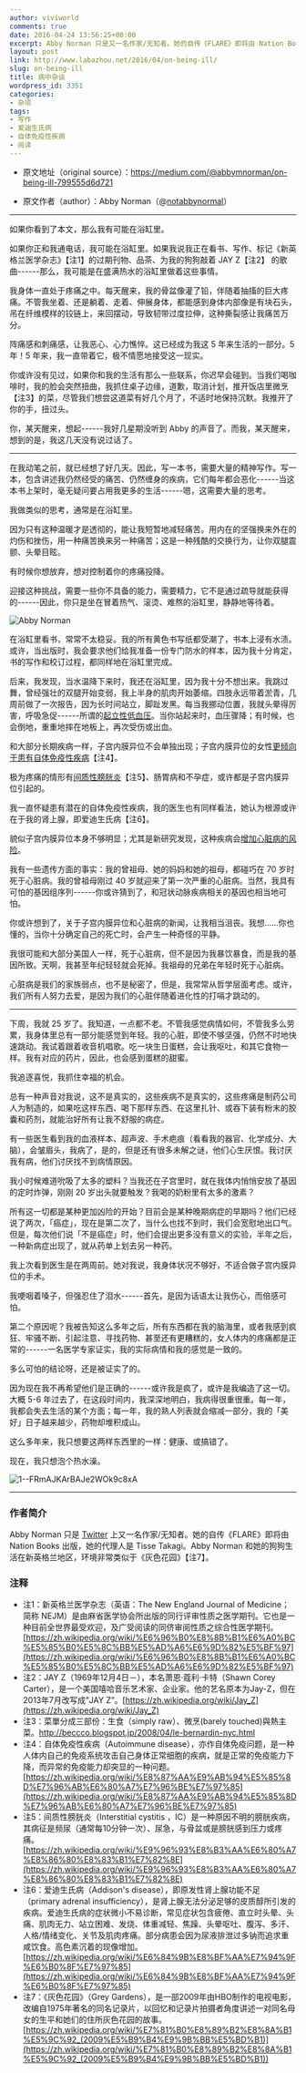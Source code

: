 ```yaml
---
author: viviworld
comments: true
date: 2016-04-24 13:56:25+00:00
excerpt: Abby Norman 只是又一名作家/无知者。她的自传《FLARE》即将由 Nation Books 出版。Abby Norman 和她的狗狗生活在新英格兰地区，环境非常类似于《灰色花园》。
layout: post
link: http://www.labazhou.net/2016/04/on-being-ill/
slug: on-being-ill
title: 病中杂谈
wordpress_id: 3351
categories:
- 杂项
tags:
- 写作
- 爱迪生氏病
- 自体免疫性疾病
- 阅读
---
```



 	
  * 原文地址（original source）：https://medium.com/@abbymnorman/on-being-ill-799555d6d721

 	
  * 原文作者（author）：Abby Norman（@[notabbynormal](https://twitter.com/notabbynormal)）





* * *



如果你看到了本文，那么我有可能在浴缸里。

如果你正和我通电话，我可能在浴缸里。如果我说我正在看书、写作、标记《新英格兰医学杂志》【注1】的过期刊物、品茶、为我的狗狗敲着 JAY Z【注2】 的歌曲------那么，我可能是在盛满热水的浴缸里做着这些事情。

我身体一直处于疼痛之中。每天醒来，我的骨盆像灌了铅，伴随着抽搐的巨大疼痛。不管我坐着、还是躺着、走着、伸展身体，都能感到身体内部像是有块石头，吊在纤维模样的铰链上，来回摆动，导致韧带过度拉伸，这种撕裂感让我痛苦万分。

阵痛感和刺痛感，让我恶心、心力憔悴。这已经成为我这 5 年来生活的一部分。5 年！5 年来，我一直带着它，极不情愿地接受这一现实。

你或许没有见过，如果你和我的生活有那么一些联系，你迟早会碰到。当我们喝咖啡时，我的脸会突然扭曲，我抓住桌子边缘，道歉，取消计划，推开饭店里微烹【注3】的菜，尽管我们想尝这道菜有好几个月了，不适时地保持沉默。我推开了你的手，扭过头。

你，某天醒来，想起------我好几星期没听到 Abby 的声音了。而我，某天醒来，想到的是，我这几天没有说过话了。



* * *



在我动笔之前，就已经想了好几天。因此，写一本书，需要大量的精神写作。写一本，包含讲述我仍然经受的痛苦、仍然缠身的疾病，它们每年都会恶化------当这本书上架时，毫无疑问要占用我更多的生活------嗯，这需要大量的思考。

我做类似的思考，通常是在浴缸里。

因为只有这种温暖才是透彻的，能让我短暂地减轻痛苦。用内在的坚强换来外在的灼伤和挫伤，用一种痛苦换来另一种痛苦；这是一种残酷的交换行为，让你双腿震颤、头晕目眩。

有时候你想放弃，想对控制着你的疼痛投降。

迎接这种挑战，需要一些你不具备的能力，需要精力，它不是通过疏导就能获得的------因此，你只是坐在冒着热气、滚烫、难熬的浴缸里，静静地等待着。

![Abby Norman](http://www.labazhou.net/wp-content/uploads/2016/04/1-k52Sn7NkQYGdIo3VOSSk9A-600x338.png)

在浴缸里看书，常常不太稳妥。我的所有黄色书写纸都受潮了，书本上浸有水渍。或许，当出版时，我会要求他们给我准备一份专门防水的样本，因为我十分肯定，书的写作和校订过程，都同样地在浴缸里完成。

后来，我发现，当水温降下来时，我还在浴缸里，因为我十分不想出来。我跳过舞，曾经强壮的双腿开始变弱，我上半身的肌肉开始萎缩。四肢永远带着淤青，几周前做了一次报告，因为长时间站立，脚趾发黑。每当我挪动位置，我就头晕得厉害，呼吸急促------所谓的[起立性低血压](http://www.merckmanuals.com/professional/cardiovascular-disorders/symptoms-of-cardiovascular-disorders/orthostatic-hypotension)。当你站起来时，血压骤降；有时候，也会倒地，重重地摔在地板上，再次受伤或出血。

和大部分长期疾病一样，子宫内膜异位不会单独出现；子宫内膜异位的女性[更倾向于患有自体免疫性疾病](http://humrep.oxfordjournals.org/content/17/10/2715.full)【注4】。

极为疼痛的情形有[间质性膀胱炎](http://emedicine.medscape.com/article/2055505-overview)【注5】、肠胃病和不孕症，或许都是子宫内膜异位引起的。

我一直怀疑患有潜在的自体免疫性疾病，我的医生也有同样看法，她认为根源或许在于我的肾上腺，即爱迪生氏病【注6】。

貌似子宫内膜异位本身不够明显；尤其是新研究发现，这种疾病会[增加心脏病的风险](http://endometriosisnews.com/2016/04/01/new-study-links-endometriosis-to-higher-risk-of-heart-disease/)。

我有一些遗传方面的事实：我的曾祖母、她的妈妈和她的祖母，都碰巧在 70 岁时死于心脏病。我的曾祖母刚过 40 岁就迎来了第一次严重的心脏病。当然，我具有可怕的基因组序列------你或许猜到了，和冠状动脉疾病相关的基因也相当地可怕。

你或许想到了，关于子宫内膜异位和心脏病的新闻，让我相当沮丧。我想……你也懂的，当你十分确定自己的死亡时，会产生一种奇怪的平静。

我很可能和大部分美国人一样，死于心脏病，但不是因为我暴饮暴食，而是我的基因所致。天啊，我甚至年纪轻轻就会死掉。我祖母的兄弟在年轻时死于心脏病。

心脏病是我们的家族弱点，也不是秘密了，但是，我常常从哲学层面考虑。或许，我们所有人努力去爱，是因为我们的心脏伴随着进化性的打嗝才跳动的。



* * *



下周，我就 25 岁了。我知道，一点都不老。不管我感觉病情如何，不管我多么劳累，我身体里总有一部分能感觉到年轻。我的心脏，即使不够坚强，仍然不时地快速跳动。我试着跟着收音机唱歌。吃一块生日蛋糕，会让我呕吐，和其它食物一样。我有对应的药片，因此，也会感到蛋糕的甜蜜。

我追逐喜悦，我抓住幸福的机会。

总有一种声音对我说，这不是真实的，这些疾病不是真实的，这些疼痛是制药公司人为制造的，如果吃这样东西、喝下那样东西、在这里扎针、或吞下装有粉末的胶囊和药剂，就能治好所有让我不舒服的病症。

有一些医生看到我的血液样本、超声波、手术疤痕（看看我的器官、化学成分、大脑），会皱眉头，我病了，是的，但是还有很多未解之谜，他们心生厌恨。我讨厌我有病，他们讨厌找不到病情原因。

我小时候难道吮吸了太多的塑料？当我还在子宫里时，就在我体内悄悄安放了基因的定时炸弹，刚刚 20 岁出头就要触发？我喝的奶粉里有太多的激素？

所有这一切都是某种更加凶险的开始？目前会是某种晚期病症的早期吗？他们已经说了两次，「癌症」，现在是第二次了，当什么也找不到时，我们会宽慰地出口气。但是，每次他们说「不是癌症」时，他们会提出更多没有意义的实验，半年之后，一种新病症出现了，就从药单上划去另一种药。

我上次看到医生是在两周前。她对我说，我身体状况不够好，不适合做子宫内膜异位的手术。

我哽咽着嗓子，但强忍住了泪水------首先，是因为话语太让我伤心，而倍感可怕。

第二个原因呢？我被告知这么多年之后，所有东西都在我的脑海里，或者我感到疯狂、牢骚不断、引起注意、寻找药物、甚至还有更糟糕的，女人体内的疼痛都是正常的------一名医学专家证实，我的实际病情和我的感觉是一致的。

多么可怕的结论呀，还是被证实了的。

因为现在我不再希望他们是正确的------或许我是疯了，或许是我编造了这一切。大概 5-6 年过去了，在这段时间内，我深深地明白，我病得很重很重。每一年，我都会失去生活的某个方面；每一年，我的熟人列表就会缩减一部分，我的「美好」日子越来越少，药物却堆积成山。

这么多年来，我只想要这两样东西里的一样：健康、或搞错了。

现在，我只想泡个热水澡。

![1--FRmAJKArBAJe2WOk9c8xA](http://www.labazhou.net/wp-content/uploads/2016/04/1-FRmAJKArBAJe2WOk9c8xA.gif)



* * *





### 作者简介


Abby Norman 只是 [Twitter](http://www.twitter.com/notabbynormal) 上又一名作家/无知者。她的自传《FLARE》即将由 Nation Books 出版，她的代理人是 Tisse Takagi。Abby Norman 和她的狗狗生活在新英格兰地区，环境非常类似于《灰色花园》【注7】。


### 注释

* 注1：新英格兰医学杂志（英语：The New England Journal of Medicine；简称 NEJM）是由麻省医学协会所出版的同行评审性质之医学期刊。它也是一种目前全世界最受欢迎，及广受阅读的同侪审阅性质之综合性医学期刊。[https://zh.wikipedia.org/wiki/%E6%96%B0%E8%8B%B1%E6%A0%BC%E5%85%B0%E5%8C%BB%E5%AD%A6%E6%9D%82%E5%BF%97](https://zh.wikipedia.org/wiki/%E6%96%B0%E8%8B%B1%E6%A0%BC%E5%85%B0%E5%8C%BB%E5%AD%A6%E6%9D%82%E5%BF%97) 
* 注2：JAY Z（1969年12月4日－），本名萧恩·蔻利·卡特（Shawn Corey Carter），是一个美国嘻哈音乐艺术家、企业家。他的艺名原本为Jay-Z，但在2013年7月改写成”JAY Z”。[https://zh.wikipedia.org/wiki/Jay_Z](https://zh.wikipedia.org/wiki/Jay_Z) 
* 注3：菜單分成三部份：生食（simply raw）、微烹(barely touched)與熱主菜。http://beccco.blogspot.jp/2008/04/le-bernardin-nyc.html 
* 注4：自体免疫性疾病（Autoimmune disease），亦作自体免疫问题，是一种人体内自己的免疫系统攻击自己身体正常细胞的疾病，就是正常的免疫能力下降，而异常的免疫能力却突显的一种问题。[https://zh.wikipedia.org/wiki/%E8%87%AA%E9%AB%94%E5%85%8D%E7%96%AB%E6%80%A7%E7%96%BE%E7%97%85](https://zh.wikipedia.org/wiki/%E8%87%AA%E9%AB%94%E5%85%8D%E7%96%AB%E6%80%A7%E7%96%BE%E7%97%85) 
* 注5：间质性膀胱炎（Interstitial cystitis ，IC）是一种原因不明的膀胱疾病，其病征是频尿（通常每10分钟一次）、尿急，与骨盆或是膀胱感到压力或疼痛。[https://zh.wikipedia.org/wiki/%E9%96%93%E8%B3%AA%E6%80%A7%E8%86%80%E8%83%B1%E7%82%8E](https://zh.wikipedia.org/wiki/%E9%96%93%E8%B3%AA%E6%80%A7%E8%86%80%E8%83%B1%E7%82%8E) 
* 注6：爱迪生氏病（Addison's disease），即原发性肾上腺功能不足（primary adrenal insufficiency），是肾上腺无法分泌足够的皮质醇所引发的疾病。爱迪生氏病的症状微小不易诊断，常见症状包含疲倦、直立时头晕、头痛、肌肉无力、站立困难、发烧、体重减轻、焦躁、头晕呕吐、腹泻、多汗、人格/情绪变化、关节及肌肉疼痛。部分病患会因为尿液排泄过多钠而追求重咸饮食。高色素沉着的现像增加。[https://zh.wikipedia.org/wiki/%E6%84%9B%E8%BF%AA%E7%94%9F%E6%B0%8F%E7%97%85](https://zh.wikipedia.org/wiki/%E6%84%9B%E8%BF%AA%E7%94%9F%E6%B0%8F%E7%97%85) 
* 注7：《灰色花园》（Grey Gardens），是一部2009年由HBO制作的电视电影，改编自1975年著名的同名记录片，以回忆和记录片拍摄者角度讲述一对同名母女的生平和她们的住所灰色花园的故事。[https://zh.wikipedia.org/wiki/%E7%81%B0%E8%89%B2%E8%8A%B1%E5%9C%92_(2009%E5%B9%B4%E9%9B%BB%E5%BD%B1)](https://zh.wikipedia.org/wiki/%E7%81%B0%E8%89%B2%E8%8A%B1%E5%9C%92_(2009%E5%B9%B4%E9%9B%BB%E5%BD%B1)) 

